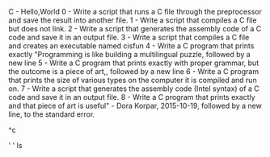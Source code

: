 C - Hello,World
0 - Write a script that runs a C file through the preprocessor and save the result into another file.
1 - Write a script that compiles a C file but does not link.
2 - Write a script that generates the assembly code of a C code and save it in an output file.
3 - Write a script that compiles a C file and creates an executable named cisfun
4 - Write a C program that prints exactly "Programming is like building a multilingual puzzle, followed by a new line
5 - Write a C program that prints exactly with proper grammar, but the outcome is a piece of art,, followed by a new line
6 - Write a C program that prints the size of various types on the computer it is compiled and run on.
7 - Write a script that generates the assembly code (Intel syntax) of a C code and save it in an output file.
8 - Write a C program that prints exactly and that piece of art is useful" - Dora Korpar, 2015-10-19, followed by a new line, to the standard error.

^c

'
'
ls
